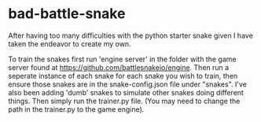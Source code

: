 # bad-battle-snake
After having too many difficulties with the python starter snake given I have taken the endeavor to create my own.

To train the snakes first run 'engine server' in the folder with the game server found at https://github.com/battlesnakeio/engine. Then run a seperate instance of each snake for each snake you wish to train, then ensure those snakes are in the snake-config.json file under "snakes". I've also been adding 'dumb' snakes to simulate other snakes doing different things. Then simply run the trainer.py file. (You may need to change the path in the trainer.py to the game engine).
